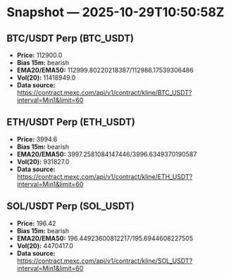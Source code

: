 # Snapshot — 2025-10-29T10:50:58Z

## BTC/USDT Perp (BTC_USDT)
- **Price:** 112900.0
- **Bias 15m:** bearish
- **EMA20/EMA50:** 112999.80220218387/112986.17539306486
- **Vol(20):** 11418949.0
- **Data source:** https://contract.mexc.com/api/v1/contract/kline/BTC_USDT?interval=Min1&limit=60

## ETH/USDT Perp (ETH_USDT)
- **Price:** 3994.6
- **Bias 15m:** bearish
- **EMA20/EMA50:** 3997.2581084147446/3996.6349370190587
- **Vol(20):** 931827.0
- **Data source:** https://contract.mexc.com/api/v1/contract/kline/ETH_USDT?interval=Min1&limit=60

## SOL/USDT Perp (SOL_USDT)
- **Price:** 196.42
- **Bias 15m:** bearish
- **EMA20/EMA50:** 196.44923600812217/195.6944608227505
- **Vol(20):** 4470417.0
- **Data source:** https://contract.mexc.com/api/v1/contract/kline/SOL_USDT?interval=Min1&limit=60
